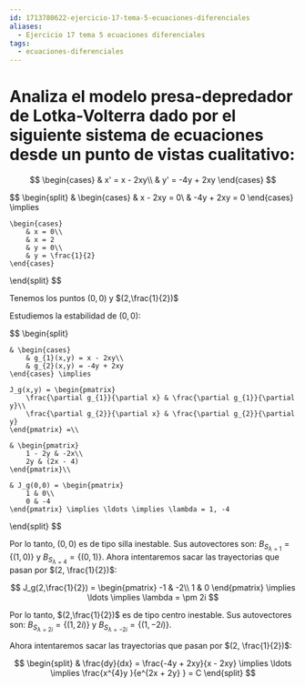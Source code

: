 ```yaml
---
id: 1713780622-ejercicio-17-tema-5-ecuaciones-diferenciales
aliases:
  - Ejercicio 17 tema 5 ecuaciones diferenciales
tags:
  - ecuaciones-diferenciales
---
```


# Analiza el modelo presa-depredador de Lotka-Volterra dado por el siguiente sistema de ecuaciones desde un punto de vistas cualitativo:

$$
\begin{cases}
    & x' = x - 2xy\\
    & y' = -4y + 2xy
\end{cases}
$$

$$
\begin{split}
    & \begin{cases}
        & x - 2xy = 0\\
        & -4y + 2xy = 0
    \end{cases} \implies

    \begin{cases}
        & x = 0\\
        & x = 2
        & y = 0\\
        & y = \frac{1}{2}
    \end{cases} 
\end{split}
$$

Tenemos los puntos $(0,0)$ y $(2,\frac{1}{2})$

Estudiemos la estabilidad de $(0,0)$:

$$
\begin{split}

    & \begin{cases}
        & g_{1}(x,y) = x - 2xy\\
        & g_{2}(x,y) = -4y + 2xy
    \end{cases} \implies

    J_g(x,y) = \begin{pmatrix} 
        \frac{\partial g_{1}}{\partial x} & \frac{\partial g_{1}}{\partial y}\\
        \frac{\partial g_{2}}{\partial x} & \frac{\partial g_{2}}{\partial y}
    \end{pmatrix} =\\

    & \begin{pmatrix}
        1 - 2y & -2x\\
        2y & (2x - 4)
    \end{pmatrix}\\

    & J_g(0,0) = \begin{pmatrix}
        1 & 0\\
        0 & -4
    \end{pmatrix} \implies \ldots \implies \lambda = 1, -4

\end{split}
$$

Por lo tanto, $(0,0)$ es de tipo silla inestable. Sus autovectores son: $B_{S_{\lambda = 1}} = \{(1,0)\}$ y $B_{S_{\lambda = 4}} = \{(0,1)\}$. Ahora intentaremos sacar las trayectorias que pasan por $(2, \frac{1}{2})$:

$$
J_g(2,\frac{1}{2}) = \begin{pmatrix}
    -1 & -2\\
    1 & 0
\end{pmatrix} \implies \ldots \implies \lambda = \pm 2i
$$

Por lo tanto, $(2,\frac{1}{2})$ es de tipo centro inestable. Sus autovectores son: $B_{S_{\lambda = 2i}} = \{(1,2i)\}$ y $B_{S_{\lambda = -2i}} = \{(1,-2i)\}$.

Ahora intentaremos sacar las trayectorias que pasan por $(2, \frac{1}{2})$:

$$
\begin{split}
    & \frac{dy}{dx} = \frac{-4y + 2xy}{x - 2xy} \implies \ldots \implies \frac{x^{4}y }{e^{2x + 2y} } = C
\end{split}
$$

